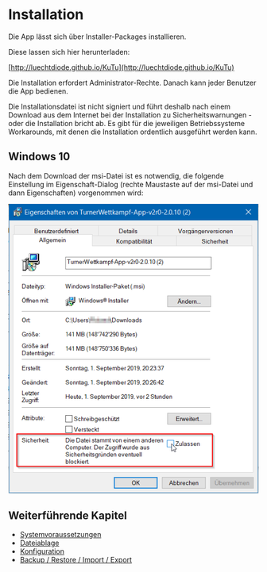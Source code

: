 # Installation

Die App lässt sich über Installer-Packages installieren.

Diese lassen sich hier herunterladen:

[http://luechtdiode.github.io/KuTu](http://luechtdiode.github.io/KuTu)

Die Installation erfordert Administrator-Rechte. Danach kann jeder Benutzer die App bedienen.

Die Installationsdatei ist nicht signiert und führt deshalb nach einem Download aus dem Internet bei der Installation zu Sicherheitswarnungen - oder die Installation bricht ab. Es gibt für die jeweiligen Betriebssysteme Workarounds, mit denen die Installation ordentlich ausgeführt werden kann.

## Windows 10

Nach dem Download der msi-Datei ist es notwendig, die folgende Einstellung im Eigenschaft-Dialog \(rechte Maustaste auf der msi-Datei und dann Eigenschaften\) vorgenommen wird:

![](/assets/msi-wont-install-issue.png)

## Weiterführende Kapitel

* [Systemvoraussetzungen](systemvoraussetzungen.md)
* [Dateiablage](dateiablage.md)
* [Konfiguration](konfiguration.md)
* [Backup / Restore / Import / Export](backup__restore__import__export.md)

